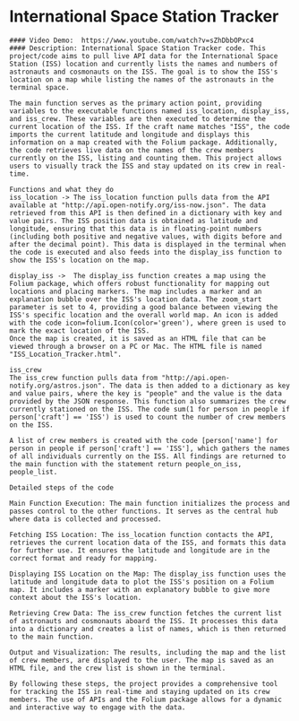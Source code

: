    # International Space Station Tracker
    #### Video Demo:  https://www.youtube.com/watch?v=sZhDbbOPxc4
    #### Description: International Space Station Tracker code. This project/code aims to pull live API data for the International Space Station (ISS) location and currently lists the names and numbers of astronauts and cosmonauts on the ISS. The goal is to show the ISS's location on a map while listing the names of the astronauts in the terminal space.

    The main function serves as the primary action point, providing variables to the executable functions named iss_location, display_iss, and iss_crew. These variables are then executed to determine the current location of the ISS. If the craft name matches "ISS", the code imports the current latitude and longitude and displays this information on a map created with the Folium package. Additionally, the code retrieves live data on the names of the crew members currently on the ISS, listing and counting them. This project allows users to visually track the ISS and stay updated on its crew in real-time.

    Functions and what they do
    iss_location -> The iss_location function pulls data from the API available at "http://api.open-notify.org/iss-now.json". The data retrieved from this API is then defined in a dictionary with key and value pairs. The ISS position data is obtained as latitude and longitude, ensuring that this data is in floating-point numbers (including both positive and negative values, with digits before and after the decimal point). This data is displayed in the terminal when the code is executed and also feeds into the display_iss function to show the ISS's location on the map.

    display_iss ->  The display_iss function creates a map using the Folium package, which offers robust functionality for mapping out locations and placing markers. The map includes a marker and an explanation bubble over the ISS's location data. The zoom_start parameter is set to 4, providing a good balance between viewing the ISS's specific location and the overall world map. An icon is added with the code icon=folium.Icon(color='green'), where green is used to mark the exact location of the ISS.
    Once the map is created, it is saved as an HTML file that can be viewed through a browser on a PC or Mac. The HTML file is named "ISS_Location_Tracker.html".

    iss_crew
    The iss_crew function pulls data from "http://api.open-notify.org/astros.json". The data is then added to a dictionary as key and value pairs, where the key is "people" and the value is the data provided by the JSON response. This function also summarizes the crew currently stationed on the ISS. The code sum(1 for person in people if person['craft'] == 'ISS') is used to count the number of crew members on the ISS.

    A list of crew members is created with the code [person['name'] for person in people if person['craft'] == 'ISS'], which gathers the names of all individuals currently on the ISS. All findings are returned to the main function with the statement return people_on_iss, people_list.

    Detailed steps of the code

    Main Function Execution: The main function initializes the process and passes control to the other functions. It serves as the central hub where data is collected and processed.

    Fetching ISS Location: The iss_location function contacts the API, retrieves the current location data of the ISS, and formats this data for further use. It ensures the latitude and longitude are in the correct format and ready for mapping.

    Displaying ISS Location on the Map: The display_iss function uses the latitude and longitude data to plot the ISS's position on a Folium map. It includes a marker with an explanatory bubble to give more context about the ISS's location.

    Retrieving Crew Data: The iss_crew function fetches the current list of astronauts and cosmonauts aboard the ISS. It processes this data into a dictionary and creates a list of names, which is then returned to the main function.

    Output and Visualization: The results, including the map and the list of crew members, are displayed to the user. The map is saved as an HTML file, and the crew list is shown in the terminal.

    By following these steps, the project provides a comprehensive tool for tracking the ISS in real-time and staying updated on its crew members. The use of APIs and the Folium package allows for a dynamic and interactive way to engage with the data.

